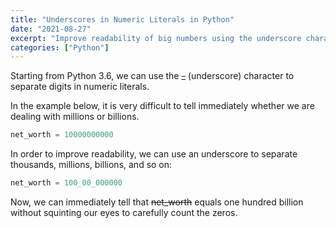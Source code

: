 ```yaml
---
title: "Underscores in Numeric Literals in Python"
date: "2021-08-27"
excerpt: "Improve readability of big numbers using the underscore character."
categories: ["Python"]
---
```


Starting from Python 3.6, we can use the ~~\_~~ (underscore) character to separate digits in numeric literals.

In the example below, it is very difficult to tell immediately whether we are dealing with millions or billions.

```py {numberLines}
net_worth = 10000000000
```

In order to improve readability, we can use an underscore to separate thousands, millions, billions, and so on:

```py {numberLines}
net_worth = 100_00_000000
```

Now, we can immediately tell that ~~net_worth~~ equals one hundred billion without squinting our eyes to carefully count the zeros.
